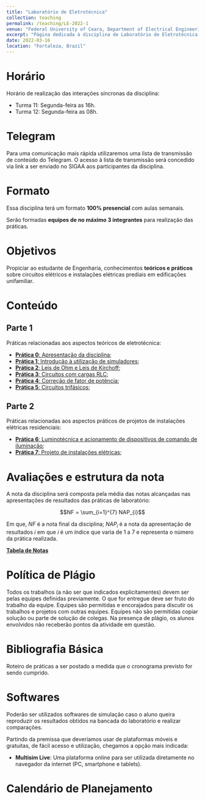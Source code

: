 ```yaml
---
title: "Laboratório de Eletrotécnica"
collection: teaching
permalink: /teaching/LE-2022-1
venue: "Federal University of Ceara, Department of Electrical Engineering"
excerpt: "Página dedicada à disciplina de Laboratório de Eletrotécnica - 2022.1"
date: 2022-03-16
location: "Fortaleza, Brazil"
---
```


# Horário

Horário de realização das interações síncronas da disciplina:
- Turma 11: Segunda-feira as 16h.
- Turma 12: Segunda-feira as 08h.

# Telegram

Para uma comunicação mais rápida utilizaremos uma lista de transmissão de conteúdo do Telegram. O acesso à lista de transmissão será concedido via link a ser enviado no SIGAA aos participantes da disciplina.

# Formato

Essa disciplina terá um formato **100% presencial** com aulas semanais.

Serão formadas **equipes de no máximo 3 integrantes** para realização das práticas. 

# Objetivos

Propiciar ao estudante de Engenharia, conhecimentos **teóricos e práticos** sobre circuitos elétricos e instalações elétricas prediais em edificações unifamiliar.

# Conteúdo

## Parte 1

Práticas relacionadas aos aspectos teóricos de eletrotécnica:
- [**Prática 0**: Apresentação da disciplina](/teaching/LE-2022-1/Lab-0);
- [**Prática 1**: Introdução à utilização de simuladores](/teaching/LE-2022-1/Lab-1);
- [**Prática 2**: Leis de Ohm e Leis de Kirchoff](/teaching/LE-2022-1/Lab-2);
- [**Prática 3**: Circuitos com cargas RLC](/teaching/LE-2022-1/Lab-3);
- [**Prática 4**: Correção de fator de potência](/teaching/LE-2022-1/Lab-4);
- [**Prática 5**: Circuitos trifásicos](/teaching/LE-2022-1/Lab-5);

## Parte 2

Práticas relacionadas aos aspectos práticos de projetos de instalações elétricas residenciais:
- [**Prática 6**: Luminotécnica e acionamento de dispositivos de comando de iluminação](/teaching/LE-2022-1/Lab-6);
- [**Prática 7**: Projeto de instalações elétricas](/teaching/LE-2022-1/Lab-7);

# Avaliações e estrutura da nota

A nota da disciplina será composta pela média das notas alcançadas nas apresentações de resultados das práticas de laboratório:

$$NF = \sum_{i=1}^{7} NAP_{i}$$

Em que, $NF$ é a nota final da disciplina; $NAP_{i}$ é a nota da apresentação de resultados $i$ em que $i$ é um índice que varia de 1 a 7 e representa o número da prática realizada.

[**Tabela de Notas**](/teaching/LE-2022-1/notas)

# Política de Plágio

Todos os trabalhos (a não ser que indicados explicitamentes) devem ser pelas equipes definidas previamente. O que for entregue deve ser fruto do trabalho da equipe. Equipes são permitidas e encorajados para discutir os trabalhos e projetos com outras equipes. Equipes não são permitidas copiar solução ou parte de solução de colegas. Na presença de plágio, os alunos envolvidos não receberão pontos da atividade em questão.

# Bibliografia Básica

Roteiro de práticas a ser postado a medida que o cronograma previsto for sendo cumprido.

# Softwares

Poderão ser utilizados softwares de simulação caso o aluno queira reproduzir os resultados obtidos na bancada do laboratório e realizar comparações.

Partindo da premissa que deveríamos usar de plataformas móveis e gratuitas, de fácil acesso e utilização, chegamos a opção mais indicada:
- **Multisim Live**: Uma plataforma online para ser utilizada diretamente no navegador da internet (PC, smartphone e tablets).

# Calendário de Planejamento